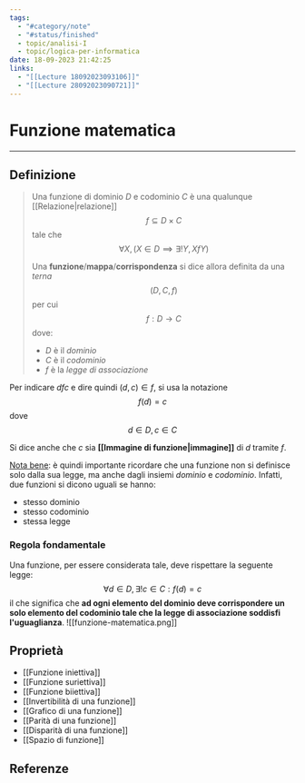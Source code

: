 ```yaml
---
tags:
  - "#category/note"
  - "#status/finished"
  - topic/analisi-I
  - topic/logica-per-informatica
date: 18-09-2023 21:42:25
links:
  - "[[Lecture 18092023093106]]"
  - "[[Lecture 28092023090721]]"
---
```

# Funzione matematica
---
## Definizione
> Una funzione di dominio $D$ e codominio $C$ è una qualunque [[Relazione|relazione]]
> $$f \subseteq D \times C$$
> tale che
> $$\forall X, (X \in D \implies \exists! Y, X f Y)$$
> 
> Una **funzione**/**mappa**/**corrispondenza** si dice allora definita da una _terna_
> $$(D, C, f)$$
> per cui
> $$f: D \to C$$
> dove:
> - $D$ è il _dominio_
> - $C$ è il _codominio_
> - $f$ è la _legge di associazione_

Per indicare $dfc$ e dire quindi $(d, c) \in f$, si usa la notazione
$$f(d)=c$$
dove
$$d \in D, c \in C$$

Si dice anche che $c$ sia **[[Immagine di funzione|immagine]]** di $d$ tramite $f$.

<u>Nota bene</u>: è quindi importante ricordare che una funzione non si definisce solo dalla sua legge, ma anche dagli insiemi _dominio_ e _codominio_. Infatti, due funzioni si dicono uguali se hanno:
- stesso dominio
- stesso codominio
- stessa legge

### Regola fondamentale
Una funzione, per essere considerata tale, deve rispettare la seguente legge:
$$\forall d \in D, \exists! c \in C : f(d) = c$$
il che significa che **ad ogni elemento del dominio deve corrispondere un solo elemento del codominio tale che la legge di associazione soddisfi l'uguaglianza**.
![[funzione-matematica.png]]

## Proprietà
- [[Funzione iniettiva]]
- [[Funzione suriettiva]]
- [[Funzione biiettiva]]
- [[Invertibilità di una funzione]]
- [[Grafico di una funzione]]
- [[Parità di una funzione]]
- [[Disparità di una funzione]]
- [[Spazio di funzione]]

## Referenze